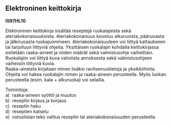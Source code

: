 Elektroninen keittokirja
------------------------

**IS97HL10**

Elektroninen keittokirja sisältää reseptejä ruokalajeista sekä
ateriakokonaisuuksista. Ateriakokonaisuus koostuu alkuruoista,
pääruoasta ja jälkiruoasta ruokajuomineen. Ateriakokonaisuuteen voi
liittyä kattaukseen tai tarjoiluun liittyviä ohjeita. Yksittäisen
ruokalajin kohdalla keittokirjassa esitetään raaka-aineet ja niiden
määrät sekä valmistusohje vaiheittain. Ruokalajiin voi liittyä kuva
valmiista annoksesta sekä valmistusohjeen vaiheisiin liittyviä kuvia. \
Raaka-aineista kirjataan nimen lisäksi ravitsemustietoja ja
yksikköhinta. Ohjeita voi hakea ruokalajin nimen ja raaka-aineen
perusteella. Myös luokan perusteella (esim. kala + alkuruoka) voi
selailla.

Toimintoja: \
a)  raaka-aineen syöttö ja muutos \
b)  reseptin kirjaus ja korjaus \
c)  reseptin haku \
d)  reseptien katselu \
e)  ostoslistan teko valitus reseptin tai ateriakokonaisuuden
perusteella \
  \
 
